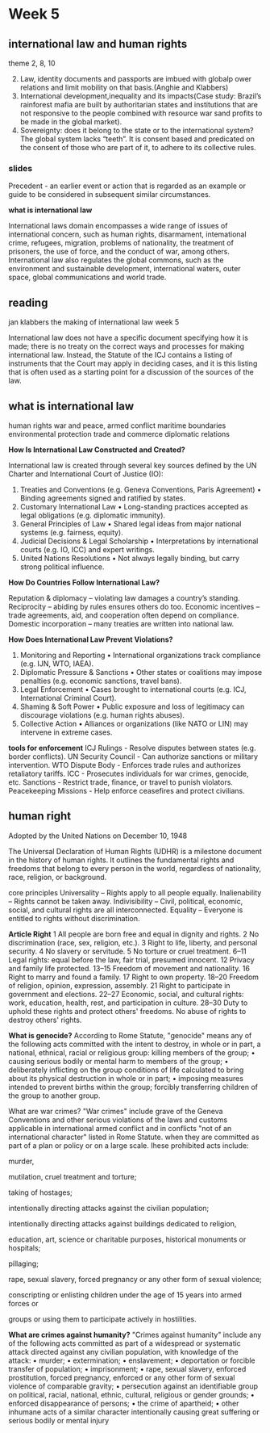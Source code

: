 # Week 5

## international law and human rights
theme 2, 8, 10

2. Law, identity documents and passports are imbued with globalp ower relations and limit mobility on that basis.(Anghie and Klabbers)
8. International development,inequality and its impacts(Case study: Brazil’s rainforest mafia are built by authoritarian states and institutions that are not responsive to the people combined with resource war sand profits to be made in the global market).
10. Sovereignty: does it belong to the state or to the international system? The global system lacks “teeth”. It is consent based and predicated on the consent of those who are part of it, to adhere to its collective rules.

### slides

Precedent - an earlier event or action that is regarded as an example or guide to be considered in subsequent similar circumstances.

**what is international law**

International laws domain encompasses a wide range of issues of
international concern, such as human rights, disarmament, intemational
crime, refugees, migration, problems of nationality, the treatment of
prisoners, the use of force, and the conduct of war, among others.
International law also regulates the global commons, such as the
environment and sustainable development, international waters, outer
space, global communications and world trade.











## reading
jan klabbers the making of international law week 5

International law does not have a specific document specifying how it is made; there is no treaty on the correct ways and processes for making international law. Instead, the Statute of the ICJ contains a listing of instruments that the Court may apply in deciding cases, and it is this listing that is often used as a starting point for a discussion of the sources of the law. 



## what is international law
human rights
war and peace, armed conflict
maritime boundaries
environmental protection
trade and commerce
diplomatic relations

**How Is International Law Constructed and Created?**

International law is created through several key sources defined by the UN Charter and International Court
of Justice (IO):
1. Treaties and Conventions (e.g. Geneva Conventions, Paris Agreement)
• Binding agreements signed and ratified by states.
2. Customary International Law
• Long-standing practices accepted as legal obligations (e.g. diplomatic immunity).
3. General Principles of Law
• Shared legal ideas from major national systems (e.g. fairness, equity).
4. Judicial Decisions & Legal Scholarship
• Interpretations by international courts (e.g. IO, ICC) and expert writings.
5. United Nations Resolutions
• Not always legally binding, but carry strong political influence.

**How Do Countries Follow International Law?**

Reputation & diplomacy – violating law damages a country’s standing.
Reciprocity – abiding by rules ensures others do too.
Economic incentives – trade agreements, aid, and cooperation often depend on compliance.
Domestic incorporation – many treaties are written into national law.

**How Does International Law Prevent Violations?**

1. Monitoring and Reporting
• International organizations track compliance (e.g. IJN, WTO, IAEA).
2. Diplomatic Pressure & Sanctions
• Other states or coalitions may impose penalties (e.g. economic sanctions, travel bans).
3. Legal Enforcement
• Cases brought to international courts (e.g. ICJ, International Criminal Court).
4. Shaming & Soft Power
• Public exposure and loss of legitimacy can discourage violations (e.g. human rights abuses).
5. Collective Action
• Alliances or organizations (like NATO or LIN) may intervene in extreme cases.


**tools for enforcement**
ICJ Rulings - Resolve disputes between states (e.g. border conflicts).
UN Security Council - Can authorize sanctions or military intervention.
WTO Dispute Body - Enforces trade rules and authorizes retaliatory tariffs.
ICC - Prosecutes individuals for war crimes, genocide, etc.
Sanctions - Restrict trade, finance, or travel to punish violators.
Peacekeeping Missions - Help enforce ceasefires and protect civilians.



## human right
Adopted by the United Nations on December 10, 1948

The Universal Declaration of Human Rights (UDHR) is a milestone document in the history of human rights. It outlines the fundamental rights and freedoms that belong to every person in the world, regardless of nationality, race, religion, or background.

core principles
Universality – Rights apply to all people equally.
Inalienability – Rights cannot be taken away.
Indivisibility – Civil, political, economic, social, and cultural rights are all interconnected.
Equality – Everyone is entitled to rights without discrimination.


**Article	Right**
1	All people are born free and equal in dignity and rights.
2	No discrimination (race, sex, religion, etc.).
3	Right to life, liberty, and personal security.
4	No slavery or servitude.
5	No torture or cruel treatment.
6–11	Legal rights: equal before the law, fair trial, presumed innocent.
12	Privacy and family life protected.
13–15	Freedom of movement and nationality.
16	Right to marry and found a family.
17	Right to own property.
18–20	Freedom of religion, opinion, expression, assembly.
21	Right to participate in government and elections.
22–27	Economic, social, and cultural rights: work, education, health, rest, and participation in culture.
28–30	Duty to uphold these rights and protect others' freedoms. No abuse of rights to destroy others' rights.

**What is genocide?**
According to Rome Statute, "genocide" means any of the following acts
committed with the intent to destroy, in whole or in part, a national, ethnical, racial
or religious group:
killing members of the group;
• causing serious bodily or mental harm to members of the group;
• deliberately inflicting on the group conditions of life calculated to bring about
its physical destruction in whole or in part;
• imposing measures intended to prevent births within the group;
forcibly transferring children of the group to another group.

What are war crimes?
"War crimes" include grave of the Geneva Conventions and other serious
violations of the laws and customs applicable in international armed conflict and in
conflicts "not of an international character" listed in Rome Statute. when they
are committed as part of a plan or policy or on a large scale. Ihese prohibited acts
include:

murder,

mutilation, cruel treatment and torture;

taking of hostages;

intentionally directing attacks against the civilian population;

intentionally directing attacks against buildings dedicated to religion,

education, art, science or charitable purposes, historical monuments or hospitals;

pillaging;

rape, sexual slavery, forced pregnancy or any other form of sexual violence;

conscripting or enlisting children under the age of 15 years into armed forces or

groups or using them to participate actively in hostilities.


**What are crimes against humanity?**
"Crimes against humanity" include any of the following acts committed as part of
a widespread or systematic attack directed against any civilian population, with
knowledge of the attack:
• murder;
• extermination;
• enslavement;
• deportation or forcible transfer of population;
• imprisonment;
• rape, sexual slavery, enforced prostitution, forced pregnancy, enforced
or any other form of sexual violence of comparable gravity;
• persecution against an identifiable group on political, racial, national, ethnic,
cultural, religious or gender grounds;
• enforced disappearance of persons;
• the crime of apartheid;
• other inhumane acts of a similar character intentionally causing great suffering
or serious bodily or mental injury